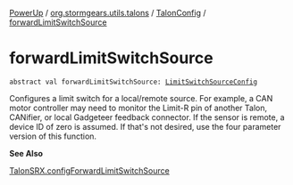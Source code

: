 [PowerUp](../../index.md) / [org.stormgears.utils.talons](../index.md) / [TalonConfig](index.md) / [forwardLimitSwitchSource](./forward-limit-switch-source.md)

# forwardLimitSwitchSource

`abstract val forwardLimitSwitchSource: `[`LimitSwitchSourceConfig`](../-limit-switch-source-config.md)

Configures a limit switch for a local/remote source. For example, a CAN motor controller may need to monitor the
Limit-R pin of another Talon, CANifier, or local Gadgeteer feedback connector. If the sensor is remote, a device
ID of zero is assumed. If that's not desired, use the four parameter version of this function.

**See Also**

[TalonSRX.configForwardLimitSwitchSource](#)

